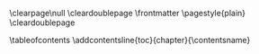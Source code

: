 \clearpage\null
\cleardoublepage
\frontmatter
\pagestyle{plain}
\cleardoublepage

\tableofcontents
\addcontentsline{toc}{chapter}{\contentsname}
